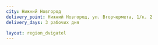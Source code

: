 ```yaml
---
city: Нижний Новгород
delivery_point: Нижний Новгород, ул. Вторчермета, 1/к. 2
delivery_days: 3 рабочих дня

layout: region_dvigatel
---
```

